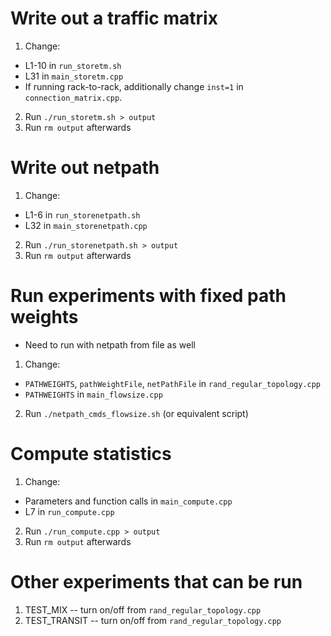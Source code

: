 # Write out a traffic matrix
1. Change:
- L1-10 in `run_storetm.sh`
- L31 in `main_storetm.cpp`
- If running rack-to-rack, additionally change `inst=1` in `connection_matrix.cpp`.
2. Run `./run_storetm.sh > output`
3. Run `rm output` afterwards

# Write out netpath
1. Change:
- L1-6 in `run_storenetpath.sh`
- L32 in `main_storenetpath.cpp`
2. Run `./run_storenetpath.sh > output`
3. Run `rm output` afterwards

# Run experiments with fixed path weights
- Need to run with netpath from file as well
1. Change:
- `PATHWEIGHTS`, `pathWeightFile`, `netPathFile` in `rand_regular_topology.cpp`
- `PATHWEIGHTS` in `main_flowsize.cpp`
2. Run `./netpath_cmds_flowsize.sh` (or equivalent script)

# Compute statistics
1. Change:
- Parameters and function calls in `main_compute.cpp`
- L7 in `run_compute.cpp`
2. Run `./run_compute.cpp > output`
3. Run `rm output` afterwards

# Other experiments that can be run
1. TEST_MIX -- turn on/off from `rand_regular_topology.cpp`
2. TEST_TRANSIT -- turn on/off from `rand_regular_topology.cpp`